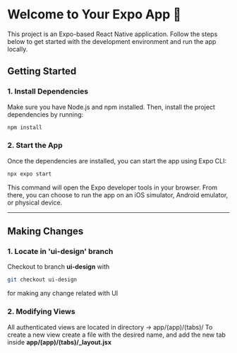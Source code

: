 
# Welcome to Your Expo App 👋

This project is an Expo-based React Native application. Follow the steps below to get started with the development environment and run the app locally.

## Getting Started

### 1. Install Dependencies
Make sure you have Node.js and npm installed. Then, install the project dependencies by running:

```bash
npm install
```

### 2. Start the App
Once the dependencies are installed, you can start the app using Expo CLI:

```bash
npx expo start
```

This command will open the Expo developer tools in your browser. From there, you can choose to run the app on an iOS simulator, Android emulator, or physical device.

---


## Making Changes

### 1. Locate in 'ui-design' branch
Checkout to branch **ui-design** with
```bash
git checkout ui-design
```
for making any change related with UI

### 2. Modifying Views
All authenticated views are located in directory -> app/(app)/(tabs)/
To create a new view create a file with the desired name, and add the new tab inside **app/(app)/(tabs)/_layout.jsx**

